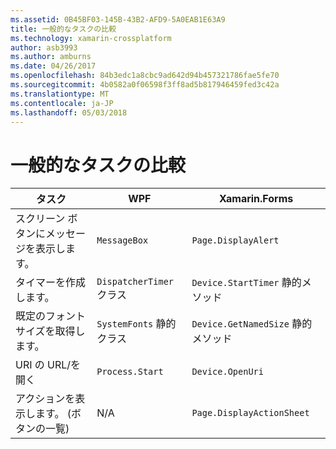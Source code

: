 ```yaml
---
ms.assetid: 0B45BF03-145B-43B2-AFD9-5A0EAB1E63A9
title: 一般的なタスクの比較
ms.technology: xamarin-crossplatform
author: asb3993
ms.author: amburns
ms.date: 04/26/2017
ms.openlocfilehash: 84b3edc1a8cbc9ad642d94b457321786fae5fe70
ms.sourcegitcommit: 4b0582a0f06598f3ff8ad5b817946459fed3c42a
ms.translationtype: MT
ms.contentlocale: ja-JP
ms.lasthandoff: 05/03/2018
---
```

# <a name="common-tasks-comparison"></a>一般的なタスクの比較

| タスク | WPF | Xamarin.Forms |
|--- |--- |--- |
|スクリーン ボタンにメッセージを表示します。|`MessageBox`|`Page.DisplayAlert`|
|タイマーを作成します。|`DispatcherTimer` クラス|`Device.StartTimer` 静的メソッド|
|既定のフォント サイズを取得します。|`SystemFonts` 静的クラス|`Device.GetNamedSize` 静的メソッド|
|URI の URL/を開く|`Process.Start`|`Device.OpenUri`|
|アクションを表示します。 (ボタンの一覧)|N/A|`Page.DisplayActionSheet`|
